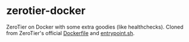 # zerotier-docker

ZeroTier on Docker with some extra goodies (like healthchecks). Cloned from ZeroTier's official [Dockerfile](https://github.com/zerotier/ZeroTierOne/blob/master/Dockerfile.release) and [entrypoint.sh](https://github.com/zerotier/ZeroTierOne/blob/master/entrypoint.sh.release).
